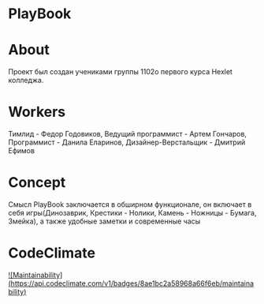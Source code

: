 # PlayBook

# About 
Проект был создан учениками группы 1102o первого курса Hexlet колледжа. 

# Workers
Тимлид - Федор Годовиков, Ведущий программист - Артем Гончаров, Программист - Данила Еларинов, Дизайнер-Верстальщик - Дмитрий Ефимов

# Concept
Смысл PlayBook заключается в обширном функционале, он включает в себя игры(Динозаврик, Крестики - Нолики, Камень - Ножницы - Бумага, Змейка), а также удобные заметки и современные часы

# CodeClimate
[![Maintainability] (https://api.codeclimate.com/v1/badges/8ae1bc2a58968a66f6eb/maintainability)](https://codeclimate.com/github/TryHardBich/summerProject/maintainability)
